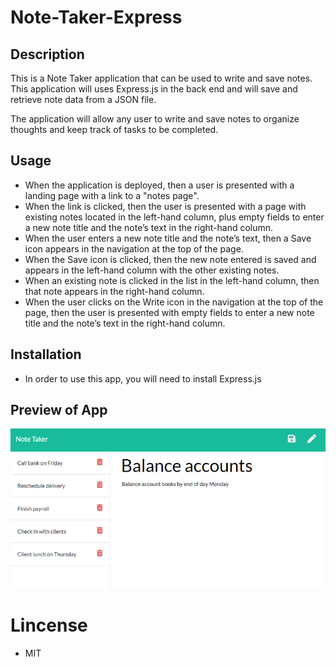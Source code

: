 # Note-Taker-Express


## Description
This is a  Note Taker application that can be used to write and save notes. This application will uses Express.js in the back end and will save and retrieve note data from a JSON file.

The application will allow any user to write and save notes to organize  thoughts and keep track of tasks to be completed. 

## Usage
* When the application is deployed, then a user is presented with a landing page with a link to a "notes page".
* When the link is clicked, then the user is presented with a page with existing notes located in the left-hand column, plus empty fields to enter a new note title and the note’s text in the right-hand column. 
* When the user enters a new note title and the note’s text, then a Save icon appears in the navigation at the top of the page.
* When the Save icon is clicked, then the new note entered is saved and appears in the left-hand column with the other existing notes.
* When an existing note is clicked in the list in the left-hand column, then that note appears in the right-hand column.
* When the user clicks on the Write icon in the navigation at the top of the page, then the user is presented with empty fields to enter a new note title and the note’s text in the right-hand column.

## Installation
* In order to use this app, you will need to install Express.js

## Preview of App 

![Screenshot](./Assets/11-express-homework-demo-02.png)

# Lincense
* MIT


